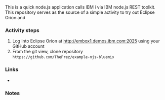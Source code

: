 This is a quick node.js application calls IBM i via IBM node.js REST toolkit.
This repository serves as the source of a simple activity to try out Eclipse Orion and 

### Activity steps ###
1. Log into Eclipse Orion at http://embox1.demos.ibm.com:2025 using your GitHub account
2. From the git view, clone repository ```https://github.com/ThePrez/example-njs-bluemix```

### Links ###
* 

### Notes ###
```

```

